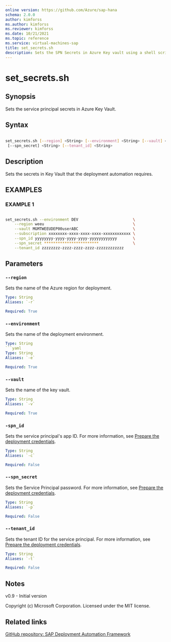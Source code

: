 ```yaml
---
online version: https://github.com/Azure/sap-hana
schema: 2.0.0
author: kimforss
ms.author: kimforss
ms.reviewer: kimforss
ms.date: 10/21/2021
ms.topic: reference
ms.service: virtual-machines-sap
title: set_secrets.sh
description: Sets the SPN Secrets in Azure Key vault using a shell script.
---
```


# set_secrets.sh

## Synopsis
Sets the service principal secrets in Azure Key Vault.

## Syntax

```bash

set_secrets.sh [--region] <String> [--environment] <String> [--vault] <String> [--subscription] <String> [--spn_id] <String>
 [--spn_secret] <String> [--tenant_id] <String>
```

## Description
Sets the secrets in Key Vault that the deployment automation requires.

## EXAMPLES

### EXAMPLE 1

```bash

set_secrets.sh --environment DEV                        \
    --region weeu                                       \
    --vault MGMTWEEUDEP00userABC                        \
    --subscription xxxxxxxx-xxxx-xxxx-xxxx-xxxxxxxxxxxx \
    --spn_id yyyyyyyy-yyyy-yyyy-yyyy-yyyyyyyyyyyy       \
    --spn_secret ************************               \
    --tenant_id zzzzzzzz-zzzz-zzzz-zzzz-zzzzzzzzzzzz     
```

## Parameters

### `--region`
Sets the name of the Azure region for deployment.

```yaml
Type: String
Aliases: `-r`

Required: True
```

### `--environment`
Sets the name of the deployment environment.

```yaml
Type: String
```yaml
Type: String
Aliases: `-e`

Required: True
```

### `--vault`
Sets the name of the key vault.

```yaml
Type: String
Aliases: `-v`

Required: True
```

### `-spn_id`
Sets the service principal's app ID. For more information, see [Prepare the deployment credentials](../automation-deploy-control-plane.md#prepare-the-deployment-credentials).

```yaml
Type: String
Aliases: `-c`

Required: False
```

### `--spn_secret`
Sets the Service Principal password. For more information, see [Prepare the deployment credentials](../automation-deploy-control-plane.md#prepare-the-deployment-credentials). 

```yaml
Type: String
Aliases: `-p`

Required: False
```

### `--tenant_id`
Sets the tenant ID for the service principal. For more information, see [Prepare the deployment credentials](../automation-deploy-control-plane.md#prepare-the-deployment-credentials). 

```yaml
Type: String
Aliases: `-t`

Required: False
```

## Notes
v0.9 - Initial version


Copyright (c) Microsoft Corporation.
Licensed under the MIT license.
## Related links

[GitHub repository: SAP Deployment Automation Framework](https://github.com/Azure/sap-hana)
